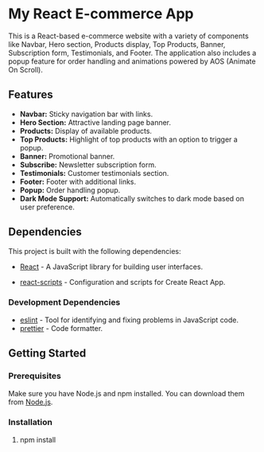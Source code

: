 # My React E-commerce App

This is a React-based e-commerce website with a variety of components like Navbar, Hero section, Products display, Top Products, Banner, Subscription form, Testimonials, and Footer. The application also includes a popup feature for order handling and animations powered by AOS (Animate On Scroll).

## Features

- **Navbar:** Sticky navigation bar with links.
- **Hero Section:** Attractive landing page banner.
- **Products:** Display of available products.
- **Top Products:** Highlight of top products with an option to trigger a popup.
- **Banner:** Promotional banner.
- **Subscribe:** Newsletter subscription form.
- **Testimonials:** Customer testimonials section.
- **Footer:** Footer with additional links.
- **Popup:** Order handling popup.
- **Dark Mode Support:** Automatically switches to dark mode based on user preference.

## Dependencies

This project is built with the following dependencies:

- [React](https://reactjs.org/) - A JavaScript library for building user interfaces.

- [react-scripts](https://www.npmjs.com/package/react-scripts) - Configuration and scripts for Create React App.

### Development Dependencies

- [eslint](https://eslint.org/) - Tool for identifying and fixing problems in JavaScript code.
- [prettier](https://prettier.io/) - Code formatter.

## Getting Started

### Prerequisites

Make sure you have Node.js and npm installed. You can download them from [Node.js](https://nodejs.org/).

### Installation

1. npm install
